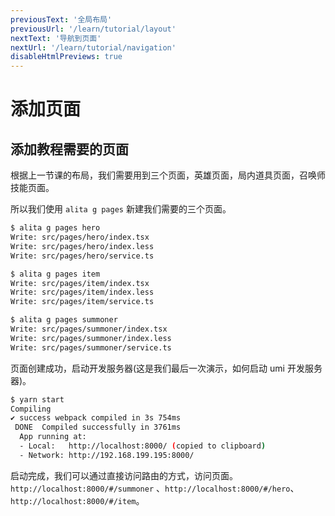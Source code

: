 ```yaml
---
previousText: '全局布局'
previousUrl: '/learn/tutorial/layout'
nextText: '导航到页面'
nextUrl: '/learn/tutorial/navigation'
disableHtmlPreviews: true
---
```


# 添加页面

## 添加教程需要的页面

根据上一节课的布局，我们需要用到三个页面，英雄页面，局内道具页面，召唤师技能页面。

所以我们使用 `alita g pages` 新建我们需要的三个页面。

```bash
$ alita g pages hero
Write: src/pages/hero/index.tsx
Write: src/pages/hero/index.less
Write: src/pages/hero/service.ts

$ alita g pages item
Write: src/pages/item/index.tsx
Write: src/pages/item/index.less
Write: src/pages/item/service.ts

$ alita g pages summoner
Write: src/pages/summoner/index.tsx
Write: src/pages/summoner/index.less
Write: src/pages/summoner/service.ts
```

页面创建成功，启动开发服务器(这是我们最后一次演示，如何启动 umi 开发服务器)。

```bash
$ yarn start
Compiling
✔ success webpack compiled in 3s 754ms
 DONE  Compiled successfully in 3761ms                                                 19:40:39
  App running at:
  - Local:   http://localhost:8000/ (copied to clipboard)
  - Network: http://192.168.199.195:8000/
```

启动完成，我们可以通过直接访问路由的方式，访问页面。 `http://localhost:8000/#/summoner` 、`http://localhost:8000/#/hero`、`http://localhost:8000/#/item`。
